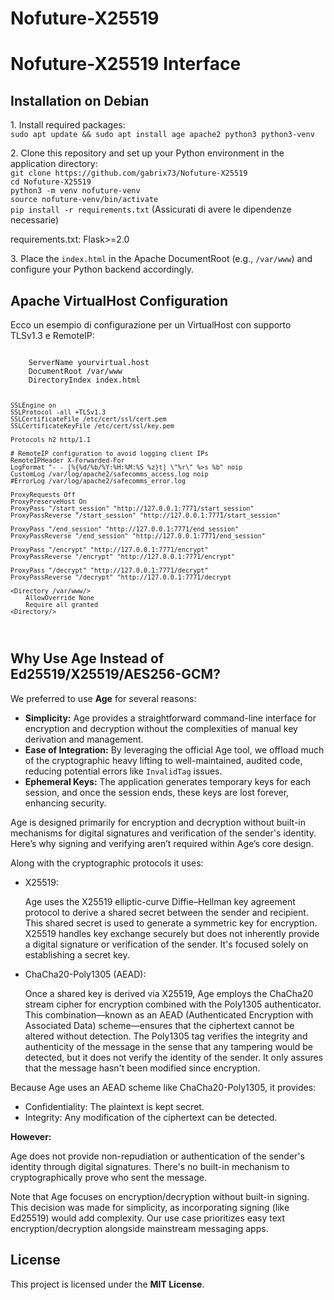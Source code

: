 # Nofuture-X25519
<h1>Nofuture-X25519 Interface</h1>
<h2>Installation on Debian</h2>
<p>
  1. Install required packages:<br>
  <code>sudo apt update && sudo apt install age apache2 python3 python3-venv</code>
</p>
<p>
  2. Clone this repository and set up your Python environment in the application directory:
  <br>
  <code>git clone https://github.com/gabrix73/Nofuture-X25519</code><br>
  <code>cd Nofuture-X25519</code><br>
  <code>python3 -m venv nofuture-venv</code><br>
  <code>source nofuture-venv/bin/activate</code><br>
  <code>pip install -r requirements.txt</code> (Assicurati di avere le dipendenze necessarie)<br>
</p>
 requirements.txt: Flask>=2.0
<br><p>
  3. Place the <code>index.html</code> in the Apache DocumentRoot (e.g., <code>/var/www</code>) and configure your Python backend accordingly.
</p>

<h2>Apache VirtualHost Configuration</h2>
<p>
  Ecco un esempio di configurazione per un VirtualHost con supporto TLSv1.3 e RemoteIP:
</p>
<p><code><VirtualHost :443>
    ServerName yourvirtual.host
    DocumentRoot /var/www
    DirectoryIndex index.html

    SSLEngine on
    SSLProtocol -all +TLSv1.3
    SSLCertificateFile /etc/cert/ssl/cert.pem
    SSLCertificateKeyFile /etc/cert/ssl/key.pem

    Protocols h2 http/1.1

    # RemoteIP configuration to avoid logging client IPs
    RemoteIPHeader X-Forwarded-For
    LogFormat "- - [%{%d/%b/%Y:%H:%M:%S %z}t] \"%r\" %>s %b" noip
    CustomLog /var/log/apache2/safecomms_access.log noip
    #ErrorLog /var/log/apache2/safecomms_error.log

    ProxyRequests Off
    ProxyPreserveHost On
    ProxyPass "/start_session" "http://127.0.0.1:7771/start_session"
    ProxyPassReverse "/start_session" "http://127.0.0.1:7771/start_session"

    ProxyPass "/end_session" "http://127.0.0.1:7771/end_session"
    ProxyPassReverse "/end_session" "http://127.0.0.1:7771/end_session"

    ProxyPass "/encrypt" "http://127.0.0.1:7771/encrypt"
    ProxyPassReverse "/encrypt" "http://127.0.0.1:7771/encrypt"

    ProxyPass "/decrypt" "http://127.0.0.1:7771/decrypt"
    ProxyPassReverse "/decrypt" "http://127.0.0.1:7771/decrypt

    <Directory /var/www/>
        AllowOverride None
        Require all granted
    <Directory/>
</VirtualHost></code></p>

<h2>Why Use Age Instead of Ed25519/X25519/AES256-GCM?</h2>
<p>
  We preferred to use <strong>Age</strong> for several reasons:
</p>
<ul>
  <li><strong>Simplicity:</strong> Age provides a straightforward command-line interface for encryption and decryption without the complexities of manual key derivation and management.</li>
  <li><strong>Ease of Integration:</strong> By leveraging the official Age tool, we offload much of the cryptographic heavy lifting to well-maintained, audited code, reducing potential errors like <code>InvalidTag</code> issues.</li>
  <li><strong>Ephemeral Keys:</strong> The application generates temporary keys for each session, and once the session ends, these keys are lost forever, enhancing security.</li>
</ul>
<p></p>Age is designed primarily for encryption and decryption without built-in mechanisms for digital signatures and verification of the sender's identity.<br> 
Here’s why signing and verifying aren’t required within Age’s core design.<br>
<p></p>Along with the cryptographic protocols it uses:</p>
<ul>

<li>X25519:<br>
<p>Age uses the X25519 elliptic-curve Diffie–Hellman key agreement protocol to derive a shared secret between the sender and recipient. This shared secret is used to generate a symmetric key for encryption. X25519 handles key exchange securely but does not inherently provide a digital signature or verification of the sender. It's focused solely on establishing a secret key.</p></li>

<li>ChaCha20-Poly1305 (AEAD):<br>
<p>Once a shared key is derived via X25519, Age employs the ChaCha20 stream cipher for encryption combined with the Poly1305 authenticator. This combination—known as an AEAD (Authenticated Encryption with Associated Data) scheme—ensures that the ciphertext cannot be altered without detection. The Poly1305 tag verifies the integrity and authenticity of the message in the sense that any tampering would be detected, but it does not verify the identity of the sender. It only assures that the message hasn't been modified since encryption.</p></li>
</ul>
<p>Because Age uses an AEAD scheme like ChaCha20-Poly1305, it provides:</p>
<ul>
<li>Confidentiality: The plaintext is kept secret.</li>
<li>Integrity: Any modification of the ciphertext can be detected.</li>
  </ul>
<b>However:</b>
<p>Age does not provide non-repudiation or authentication of the sender's identity through digital signatures. There's no built-in mechanism to cryptographically prove who sent the message.</p>
<p>
  Note that Age focuses on encryption/decryption without built-in signing. This decision was made for simplicity, as incorporating signing (like Ed25519) would add complexity. Our use case prioritizes easy text encryption/decryption alongside mainstream messaging apps.
</p>

<h2>License</h2>
<p>
  This project is licensed under the <strong>MIT License</strong>.
</p>
